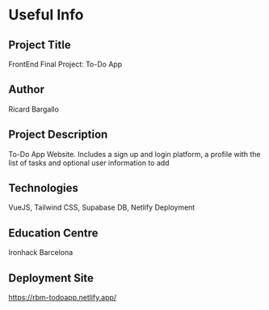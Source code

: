# Useful Info

## Project Title
FrontEnd Final Project: To-Do App

## Author
Ricard Bargallo

## Project Description
To-Do App Website. Includes a sign up and login platform, a profile with the list of tasks and optional user information to add

## Technologies
VueJS, Tailwind CSS, Supabase DB, Netlify Deployment

## Education Centre
Ironhack Barcelona

## Deployment Site
https://rbm-todoapp.netlify.app/